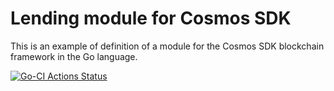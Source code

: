 # Lending module for Cosmos SDK

This is an example of definition of a module for the Cosmos SDK
blockchain framework in the Go language.


[![Go-CI Actions Status](https://github.com/spoto/lending/workflows/Go-CI/badge.svg)](https://github.com/spoto/lending/actions)